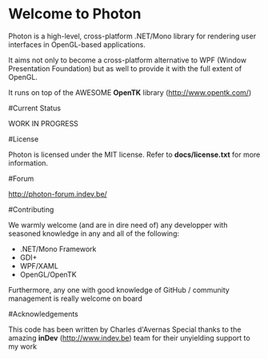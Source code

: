 # Welcome to Photon
Photon is a high-level, cross-platform .NET/Mono library for rendering user interfaces in OpenGL-based applications. 

It aims not only to become a cross-platform alternative to WPF (Window Presentation Foundation) but as well to provide it with the full extent of OpenGL. 

It runs on top of the AWESOME <b>OpenTK</b> library (http://www.opentk.com/)

#Current Status

WORK IN PROGRESS

#License

Photon is licensed under the MIT license. Refer to <b>docs/license.txt</b> for more information.

#Forum

http://photon-forum.indev.be/

#Contributing

We warmly welcome (and are in dire need of) any developper with seasoned knowledge in any and all of the following:

- .NET/Mono Framework
- GDI+
- WPF/XAML
- OpenGL/OpenTK

Furthermore, any one with good knowledge of GitHub / community management is really welcome on board

#Acknowledgements

This code has been written by Charles d'Avernas
Special thanks to the amazing <b>inDev</b> (http://www.indev.be) team for their unyielding support to my work
